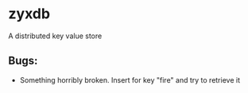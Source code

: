 # zyxdb

A distributed key value store

## Bugs:
* Something horribly broken. Insert for key "fire" and try to retrieve it
